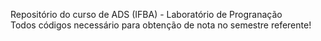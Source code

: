 <p> Repositório do curso de ADS (IFBA) - Laboratório de Progranação <br>
 Todos códigos necessário para obtenção de nota no semestre referente!</p>
